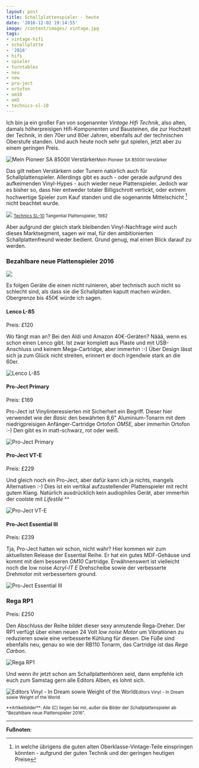 ```yaml
---
layout: post
title: Schallplattenspieler - heute
date: '2016-12-02 19:14:55'
image: /content/images/ vintage.jpg
tags:
- vintage-hifi
- schallplatte
- '2016'
- hifi
- spieler
- turntables
- neu
- new
- pro-ject
- ortofon
- om10
- om5
- technics-sl-10
---
```


Ich bin ja ein großer Fan von sogenannter *Vintage Hifi Technik*, also alten, damals höherpreisigen Hifi-Komponenten und Bausteinen, die zur Hochzeit der Technik, in den 70er und 80er Jahren, ebenfalls auf der technischen Oberstufe standen. Und auch heute noch sehr gut spielen, jetzt aber zu einem geringen Preis. <!--more-->

![Mein Pioneer SA 8500II Verstärker](/content/images/posts/2013-12/pioneer_sa_8500II.jpg)<small>Mein Pioneer SA 8500II Verstärker</small>

Das gilt neben Verstärkern oder Tunern natürlich auch für Schallplattenspieler. Allerdings gibt es auch - oder gerade aufgrund des aufkeimenden Vinyl-Hypes - auch wieder neue Plattenspieler. Jedoch war es bisher so, dass hier entweder totaler Billigschrott vertickt, oder extrem hochwertige Spieler zum Kauf standen und die sogenannte Mittelschicht [^1] nicht beachtet wurde.

![](/content/images/posts/2015-11/sl10_2.jpg)
<small>[Technics SL-10](/2015/11/20/sound-of-vision/) Tangential Plattenspieler, 1982</small>

Aber aufgrund der gleich stark bleibenden Vinyl-Nachfrage wird auch dieses Marktsegment, sagen wir mal, für den ambitionierten Schallplattenfreund wieder bedient. Grund genug, mal einen Blick darauf zu werden.

### Bezahlbare neue Plattenspieler 2016

![](/content/images/2016/12/Bildschirmfoto-2016-12-02-um-19.17.14.png)

Es folgen Geräte die einen nicht ruinieren, aber technisch auch nicht so schlecht sind, als dass sie die Schallplatten kaputt machen würden. Obergrenze bis 450€ würde ich sagen.

#### Lenco L-85
Preis: £120

Wo fängt man an? Bei den Aldi und Amazon 40€-Geräten? Näää, wenn es schon einen Lenco gibt. Ist zwar komplett aus Plaste und mit USB-Anschluss und keinem Mega-Cartridge, aber immerhin :-) Über Design lässt sich ja zum Glück nicht streiten, erinnert er doch irgendwie stark an die 60er.

![Lenco L-85](/content/images/2016/12/lenco.jpg)

#### Pro-Ject Primary
Preis: £169

Pro-Ject ist Vinylinteressierten mit Sicherheit ein Begriff. Dieser hier verwendet wie der *Basic* den bewährten 8,6" Aluminium-Tonarm mit dem niedrigpreisigen Anfänger-Cartridge Ortofon *OM5E*, aber immerhin Ortofon :-) Den gibt es in matt-schwarz, rot oder weiß.

![Pro-Ject Primary](/content/images/2016/12/project-primary.jpg)

#### Pro-Ject VT-E
Preis: £229

Und gleich noch ein Pro-Ject, aber dafür kann ich ja nichts, mangels Alternativen :-) Dies ist ein vertikal aufzustellender Plattenspieler mit recht gutem Klang. Natürlich ausdrücklich kein audiophiles Gerät, aber immerhin der coolste mit *Lifestile* ^^

![Pro-Ject VT-E](/content/images/2016/12/pro_jectVTE.jpg)

#### Pro-Ject Essential III
Preis: £239

Tja, Pro-Ject hatten wir schon, nicht wahr? Hier kommen wir zum aktuellsten Release der Essential Reihe. Er hat ein gutes MDF-Gehäuse und kommt mit dem besseren *OM10* Cartridge. Erwähnenswert ist vielleicht noch die low noise *Acryl-IT E* Drehscheibe sowie der verbesserte Drehmotor mit verbessertem ground.

![Pro-Ject Essential III](/content/images/2016/12/project_essentialiii.jpg)

### Rega RP1
Preis: £250

Den Abschluss der Reihe bildet dieser sexy anmutende Rega-Dreher. Der RP1 verfügt über einen neuen 24 Volt *low noise Motor* um Vibrationen zu reduzieren sowie eine verbesserte Kühlung für diesen. Die Füße sind ebenfalls neu, genau so wie der RB110 Tonarm, das Cartridge ist das *Rega Carbon*.

![Rega RP1](/content/images/2016/12/rega-rp1.jpg)

Und wenn ihr jetzt schon am Schallplattenhören seid, dann empfehle ich euch zum Samstag gern alle Editors Alben, es lohnt sich.

![Editors Vinyl - In Dream sowie Weight of the World](/content/images/2016/12/IMG_2303.JPG)<small>Editors Vinyl - In Dream sowie Weight of the World</small>

<small>
**Artikelbilder**: Alle (C) liegen bei mir, außer die Bilder der Schallplattenspieler ab "Bezahlbare neue Plattenspieler 2016". 
</small>

---

**Fußnoten**:

[^1]: in welche übrigens die guten alten Oberklasse-Vintage-Teile einspringen könnten - aufgrund der guten Technik und der geringen heutigen Preise